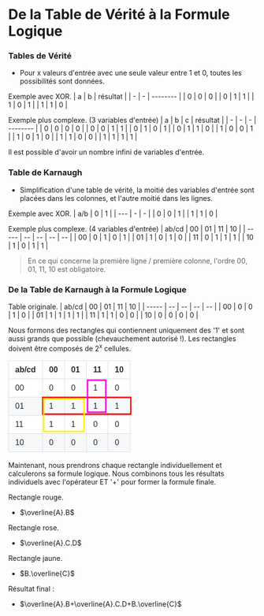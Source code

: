 # De la Table de Vérité à la Formule Logique

### Tables de Vérité

- Pour x valeurs d'entrée avec une seule valeur entre 1 et 0, toutes les possibilités sont données.

Exemple avec XOR.
| a | b | résultat |
| - | - | -------- |
| 0 | 0 |   0      |
| 0 | 1 |   1      |
| 1 | 0 |   1      |
| 1 | 1 |   0      |

Exemple plus complexe. (3 variables d'entrée)
| a | b | c | résultat |
| - | - | - | -------- |
| 0 | 0 | 0 |   0      |
| 0 | 0 | 1 |   1      |
| 0 | 1 | 0 |   1      |
| 0 | 1 | 1 |   0      |
| 1 | 0 | 0 |   1      |
| 1 | 0 | 1 |   0      |
| 1 | 1 | 0 |   0      |
| 1 | 1 | 1 |   1      |

Il est possible d'avoir un nombre infini de variables d'entrée.

### Table de Karnaugh

- Simplification d'une table de vérité, la moitié des variables d'entrée sont placées dans les colonnes, et l'autre moitié dans les lignes.

Exemple avec XOR.
| a/b | 0 | 1 |
| --- | - | - |
|  0  | 0 | 1 |
|  1  | 1 | 0 |

Exemple plus complexe. (4 variables d'entrée)
| ab/cd | 00 | 01 | 11 | 10 |
| ----- | -- | -- | -- | -- |
|  00   |  0 |  1 |  0 |  1 |
|  01   |  1 |  0 |  1 |  0 |
|  11   |  0 |  1 |  1 |  1 |
|  10   |  1 |  0 |  1 |  1 |

> En ce qui concerne la première ligne / première colonne, l'ordre 00, 01, 11, 10 est obligatoire.

### De la Table de Karnaugh à la Formule Logique

Table originale.
| ab/cd | 00 | 01 | 11 | 10 |
| ----- | -- | -- | -- | -- |
|  00   |  0 |  0 |  1 |  0 |
|  01   |  1 |  1 |  1 |  1 |
|  11   |  1 |  1 |  0 |  0 |
|  10   |  0 |  0 |  0 |  0 |

Nous formons des rectangles qui contiennent uniquement des '1' et sont aussi grands que possible (chevauchement autorisé !). Les rectangles doivent être composés de 2<sup>x</sup> cellules.

![1699020485039](image/table-to-formula/1699020485039.png)

Maintenant, nous prendrons chaque rectangle individuellement et calculerons sa formule logique. Nous combinons tous les résultats individuels avec l'opérateur ET '+' pour former la formule finale.

Rectangle rouge.
- $\overline{A}.B$

Rectangle rose.
- $\overline{A}.C.D$

Rectangle jaune.
- $B.\overline{C}$

Résultat final :
- $\overline{A}.B+\overline{A}.C.D+B.\overline{C}$